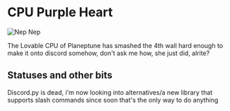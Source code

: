 # CPU Purple Heart

![Nep Nep](https://caboosh.s-ul.eu/sharex/o55i53zR.png)

The Lovable CPU of Planeptune has smashed the 4th wall hard enough to make it onto discord somehow, don't ask me how, she just did, alrite?

## Statuses and other bits

Discord.py is dead, i'm now looking into alternatives/a new library that supports slash commands since soon that's the only way to do anything 

